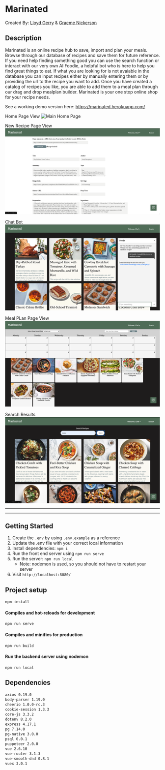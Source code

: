 # Marinated

Created By:
[Lloyd Gerry](https://github.com/lloydgerry) & 
[Graeme Nickerson](https://github.com/graemenickerson)

## Description

Marinated is an online recipe hub to save, import and plan your meals. Browse through our database of recipes and save them for future reference. If you need help finding something good you can use the search function or interact with our very own AI Foodie, a helpful bot who is here to help you find great things to eat. If what you are looking for is not avaiable in the database you can input recipes either by manually entering them or by providing the url to the recipe you want to add. Once you have created a catalog of recipes you like, you are able to add them to a meal plan through our drag and drop mealplan builder. Marinated is your one stop online shop for your recipe needs.

See a working demo version here: https://marinated.herokuapp.com/

Home Page View
![Main Home Page](./public/home.png)

New Recipe Page View
![New Recip Page](./public/newRecipe.png)

Chat Bot
![ChatBot](./public/chatBot.png)

Meal PLan Page View
![Meal Plan Page](./public/mealPlan.png)

Search Results
![Search Results](./public/searchResults.png)

---
---
## Getting Started

1. Create the `.env` by using `.env.example` as a reference
2. Update the .env file with your correct local information
3. Install dependencies: `npm i`
4. Run the front end server using `npm run serve`
5. Run the server: `npm run local`
    - Note: nodemon is used, so you should not have to restart your server
6. Visit `http://localhost:8080/`

## Project setup
```
npm install
```

#### Compiles and hot-reloads for development
```
npm run serve
```

#### Compiles and minifies for production
```
npm run build
```

#### Run the backend server using nodemon
```
npm run local
```

## Dependencies

    axios 0.19.0
    body-parser 1.19.0
    cheerio 1.0.0-rc.3
    cookie-session 1.3.3
    core-js 3.3.2
    dotenv 8.2.0
    express 4.17.1
    pg 7.14.0
    pg-native 3.0.0
    psql 0.0.1
    puppeteer 2.0.0
    vue 2.6.10
    vue-router 3.1.3
    vue-smooth-dnd 0.8.1
    vuex 3.0.1